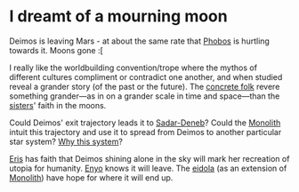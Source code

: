 # I dreamt of a mourning moon

Deimos is leaving Mars - at about the same rate that [Phobos](Phobos.md) is hurtling towards it. Moons gone :[

I really like the worldbuilding convention/trope where the mythos of different cultures compliment or contradict one another, and when studied reveal a grander story (of the past or the future). The [concrete folk](Concrete_Forest.md) revere something grander—as in on a grander scale in time and space—than the [sisters](sisters.md)' faith in the moons.

Could Deimos' exit trajectory leads it to [Sadar-Deneb](Sadar-Deneb.md)? Could the [Monolith](Monolith.md) intuit this trajectory and use it to spread from Deimos to another particular star system? [Why this system](asterasteraster.md)?

[Eris](Eris.md) has faith that Deimos shining alone in the sky will mark her recreation of utopia for humanity. [Enyo](Enyo.md) knows it will leave. The [eidola](eidolon.md) (as an extension of [Monolith](Monolith.md)) have hope for where it will end up.
